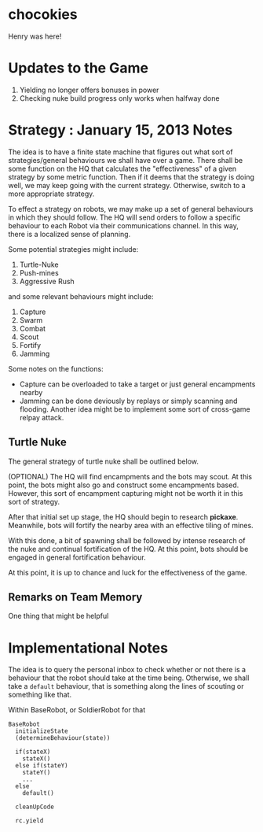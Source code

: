 chocokies
=========

Henry was here!


Updates to the Game
===================

1. Yielding no longer offers bonuses in power
2. Checking nuke build progress only works when halfway done

Strategy : January 15, 2013 Notes
=================================

The idea is to have a finite state machine that figures out what sort of
strategies/general behaviours we shall have over a game. There shall be some
function on the HQ that calculates the "effectiveness" of a given strategy by
some metric function. Then if it deems that the strategy is doing well, we may
keep going with the current strategy. Otherwise, switch to a more appropriate
strategy.

To effect a strategy on robots, we may make up a set of general behaviours in
which they should follow. The HQ will send orders to follow a specific
behaviour to each Robot via their communications channel. In this way, there
is a localized sense of planning.

Some potential strategies might include:

  1. Turtle-Nuke
  2. Push-mines
  3. Aggressive Rush

and some relevant behaviours might include:

  1. Capture
  2. Swarm
  3. Combat
  4. Scout
  5. Fortify
  6. Jamming

Some notes on the functions:

  - Capture can be overloaded to take a target or just general encampments
    nearby
  - Jamming can be done deviously by replays or simply scanning and flooding.
    Another idea might be to implement some sort of cross-game relpay attack.

Turtle Nuke
-----------

The general strategy of turtle nuke shall be outlined below.

(OPTIONAL) The HQ will find encampments and the bots may scout. At this point,
the bots might also go and construct some encampments based. However, this
sort of encampment capturing might not be worth it in this sort of strategy.

After that initial set up stage, the HQ should begin to research **pickaxe**.
Meanwhile, bots will fortify the nearby area with an effective tiling of
mines.

With this done, a bit of spawning shall be followed by intense research of
the nuke and continual fortification of the HQ. At this point, bots should be
engaged in general fortification behaviour.

At this point, it is up to chance and luck for the effectiveness of the game.

Remarks on Team Memory
----------------------

One thing that might be helpful

Implementational Notes
======================

The idea is to query the personal inbox to check whether or not there is a
behaviour that the robot should take at the time being. Otherwise, we shall
take a `default` behaviour, that is something along the lines of scouting or
something like that.

Within BaseRobot, or SoldierRobot for that

    BaseRobot
      initializeState
      (determineBehaviour(state))

      if(stateX)
        stateX()
      else if(stateY)
        stateY()
        ...
      else
        default()

      cleanUpCode

      rc.yield


